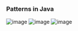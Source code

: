 ### Patterns in Java

![image](https://www.javainterviewpoint.com/wp-content/uploads/2020/06/Pattern-Programs-in-Java.png)
![image](https://user-images.githubusercontent.com/106769566/171959544-76311067-e32b-400b-b7ac-d16d6c66b1f0.png)
![image](https://www.javainterviewpoint.com/wp-content/uploads/2020/06/Pattern-Programs-in-Java-2.png)
